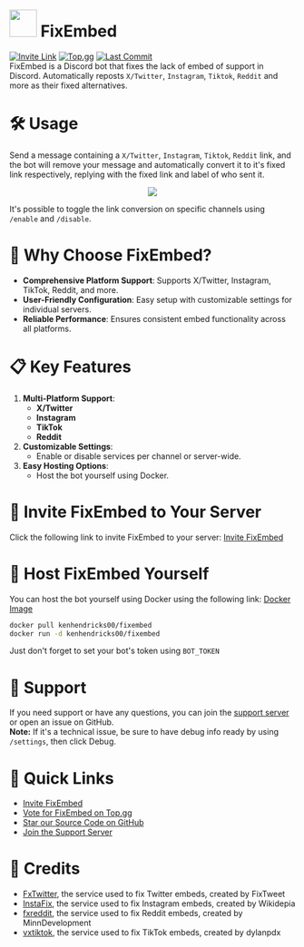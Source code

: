 # <img src="https://raw.githubusercontent.com/kenhendricks00/FixEmbed/main/assets/logo.png" width="48"> FixEmbed
[![Invite Link](https://img.shields.io/static/v1?label=Invite&message=Link&color=blue)](https://discord.com/oauth2/authorize?client_id=1173820242305224764)
[![Top.gg](https://img.shields.io/static/v1?label=Top.gg&message=Vote&color=red)](https://top.gg/bot/1173820242305224764)
[![Last Commit](https://img.shields.io/static/v1?label=Last%20Commit&message=Today&color=green)](https://github.com/kenhendricks00/FixEmbed/commits/main/)
<br>
FixEmbed is a Discord bot that fixes the lack of embed of support in Discord. Automatically reposts <code>X/Twitter</code>, <code>Instagram</code>, <code>Tiktok</code>, <code>Reddit</code> and more as their fixed alternatives.

# 🛠️ Usage
Send a message containing a <code>X/Twitter</code>, <code>Instagram</code>, <code>Tiktok</code>, <code>Reddit</code> link, and the bot will remove your message and automatically convert it to it's fixed link respectively, replying with the fixed link and label of who sent it.
<p align="center">
<img src="https://raw.githubusercontent.com/kenhendricks00/FixEmbedBot/main/assets/header.png">
</p>
It's possible to toggle the link conversion on specific channels using <code>/enable</code> and <code>/disable</code>.

# 🌟 Why Choose FixEmbed?
- **Comprehensive Platform Support**: Supports X/Twitter, Instagram, TikTok, Reddit, and more.
- **User-Friendly Configuration**: Easy setup with customizable settings for individual servers.
- **Reliable Performance**: Ensures consistent embed functionality across all platforms.

# 📋 Key Features
1. **Multi-Platform Support**:
    - **X/Twitter**
    - **Instagram**
    - **TikTok**
    - **Reddit**
2. **Customizable Settings**:
    - Enable or disable services per channel or server-wide.
3. **Easy Hosting Options**:
    - Host the bot yourself using Docker.

# 🚀 Invite FixEmbed to Your Server
Click the following link to invite FixEmbed to your server: [Invite FixEmbed](https://discord.com/oauth2/authorize?client_id=1173820242305224764)

# 🐳 Host FixEmbed Yourself
You can host the bot yourself using Docker using the following link: [Docker Image](https://hub.docker.com/r/kenhendricks00/fixembed)
<br>
```bash
docker pull kenhendricks00/fixembed
docker run -d kenhendricks00/fixembed
```
Just don't forget to set your bot's token using <code>BOT_TOKEN</code>

# 💬 Support
If you need support or have any questions, you can join the [support server](https://discord.gg/QFxTAmtZdn) or open an issue on GitHub.
<br>
**Note:** If it's a technical issue, be sure to have debug info ready by using <code>/settings</code>, then click Debug.

# 🎉 Quick Links
- [Invite FixEmbed](https://discord.com/oauth2/authorize?client_id=1173820242305224764)
- [Vote for FixEmbed on Top.gg](https://top.gg/bot/1173820242305224764)
- [Star our Source Code on GitHub](https://github.com/kenhendricks00/FixEmbed)
- [Join the Support Server](https://discord.gg/QFxTAmtZdn)

# 📜 Credits
- [FxTwitter](https://github.com/FixTweet/FxTwitter), the service used to fix Twitter embeds, created by FixTweet
- [InstaFix](https://github.com/Wikidepia/InstaFix), the service used to fix Instagram embeds, created by Wikidepia
- [fxreddit](https://github.com/MinnDevelopment/fxreddit), the service used to fix Reddit embeds, created by MinnDevelopment
- [vxtiktok](https://github.com/dylanpdx/vxtiktok), the service used to fix TikTok embeds, created by dylanpdx
